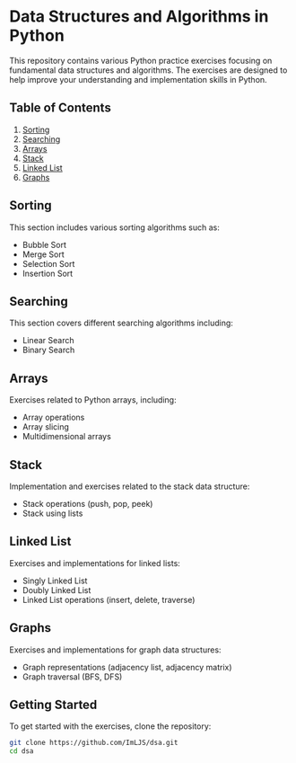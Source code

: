 # Data Structures and Algorithms in Python

This repository contains various Python practice exercises focusing on fundamental data structures and algorithms. The exercises are designed to help improve your understanding and implementation skills in Python.

## Table of Contents

1. [Sorting](#sorting)
2. [Searching](#searching)
3. [Arrays](#arrays)
4. [Stack](#stack)
5. [Linked List](#linked-list)
6. [Graphs](#graphs)

## Sorting

This section includes various sorting algorithms such as:
- Bubble Sort
- Merge Sort
- Selection Sort
- Insertion Sort

## Searching

This section covers different searching algorithms including:
- Linear Search
- Binary Search

## Arrays

Exercises related to Python arrays, including:
- Array operations
- Array slicing
- Multidimensional arrays

## Stack

Implementation and exercises related to the stack data structure:
- Stack operations (push, pop, peek)
- Stack using lists

## Linked List

Exercises and implementations for linked lists:
- Singly Linked List
- Doubly Linked List
- Linked List operations (insert, delete, traverse)

## Graphs

Exercises and implementations for graph data structures:
- Graph representations (adjacency list, adjacency matrix)
- Graph traversal (BFS, DFS)

## Getting Started

To get started with the exercises, clone the repository:

```sh
git clone https://github.com/ImLJS/dsa.git
cd dsa